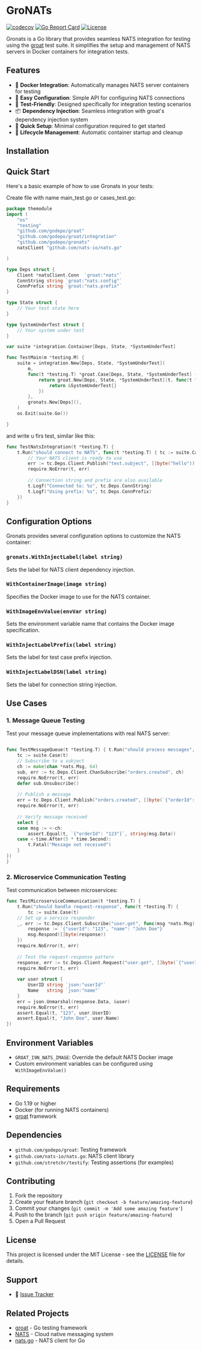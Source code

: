 # GroNATs

[![codecov](https://codecov.io/gh/godepo/gronats/graph/badge.svg?token=iURBohNmU9)](https://codecov.io/gh/godepo/gronats)
[![Go Report Card](https://goreportcard.com/badge/godepo/gronats)](https://goreportcard.com/report/godepo/gronats)
[![License](https://img.shields.io/badge/License-MIT%202.0-blue.svg)](https://github.com/godepo/gronats/blob/main/LICENSE)

Gronats is a Go library that provides seamless NATS integration for testing using the [groat](https://github.com/godepo/groat) test suite. It simplifies the setup and management of NATS servers in Docker containers for integration tests.

## Features

- 🐳 **Docker Integration**: Automatically manages NATS server containers for testing
- 🔧 **Easy Configuration**: Simple API for configuring NATS connections
- 🧪 **Test-Friendly**: Designed specifically for integration testing scenarios
- 📦 **Dependency Injection**: Seamless integration with groat's dependency injection system
- 🚀 **Quick Setup**: Minimal configuration required to get started
- 🔄 **Lifecycle Management**: Automatic container startup and cleanup

## Installation

## Quick Start

Here's a basic example of how to use Gronats in your tests:



Create file with name main_test.go or cases_test.go:

```go
package themodule
import (
	"os"
	"testing"
	"github.com/godepo/groat"
	"github.com/godepo/groat/integration"
	"github.com/godepo/gronats"
	natsClient "github.com/nats-io/nats.go"

)

type Deps struct { 
	Client *natsClient.Conn  `groat:"nats"`
	ConnString string `groat:"nats.config"`
	ConnPrefix string `groat:"nats.prefix"`
}

type State struct { 
	// Your test state here 
}

type SystemUnderTest struct { 
	// Your system under test 
}

var suite *integration.Container[Deps, State, *SystemUnderTest]

func TestMain(m *testing.M) {
	suite = integration.New[Deps, State, *SystemUnderTest](
		m,
		func(t *testing.T) *groat.Case[Deps, State, *SystemUnderTest] {
			return groat.New[Deps, State, *SystemUnderTest](t, func(t *testing.T, deps Deps) *SystemUnderTest {
				return &SystemUnderTest{}
			})
		},
		gronats.New[Deps](),
	)
	os.Exit(suite.Go())

}

```

and write u firs test, similar like this:

```go
func TestNatsIntegration(t *testing.T) { 
	t.Run("should connect to NATS", func(t *testing.T) { tc := suite.Case(t)
        // Your NATS client is ready to use
        err := tc.Deps.Client.Publish("test.subject", []byte("hello"))
        require.NoError(t, err)
        
        // Connection string and prefix are also available
        t.Logf("Connected to: %s", tc.Deps.ConnString)
        t.Logf("Using prefix: %s", tc.Deps.ConnPrefix)
    })
}

```

## Configuration Options

Gronats provides several configuration options to customize the NATS container:

### `gronats.WithInjectLabel(label string)`
Sets the label for NATS client dependency injection.


### `WithContainerImage(image string)`
Specifies the Docker image to use for the NATS container.

### `WithImageEnvValue(envVar string)`
Sets the environment variable name that contains the Docker image specification.

### `WithInjectLabelPrefix(label string)`
Sets the label for test case prefix injection.

### `WithInjectLabelDSN(label string)`
Sets the label for connection string injection.


## Use Cases

### 1. Message Queue Testing

Test your message queue implementations with real NATS server:

```go

func TestMessageQueue(t *testing.T) { t.Run("should process messages", func(t *testing.T) { 
	tc := suite.Case(t)
    // Subscribe to a subject
    ch := make(chan *nats.Msg, 64)
    sub, err := tc.Deps.Client.ChanSubscribe("orders.created", ch)
    require.NoError(t, err)
    defer sub.Unsubscribe()
    
    // Publish a message
    err = tc.Deps.Client.Publish("orders.created", []byte(`{"orderId": "123"}`))
    require.NoError(t, err)
    
    // Verify message received
    select {
    case msg := <-ch:
        assert.Equal(t, `{"orderId": "123"}`, string(msg.Data))
    case <-time.After(5 * time.Second):
        t.Fatal("Message not received")
    }
})
}

```


### 2. Microservice Communication Testing

Test communication between microservices:

```go
func TestMicroserviceCommunication(t *testing.T) { 
	t.Run("should handle request-response", func(t *testing.T) { 
		tc := suite.Case(t)
    // Set up a service responder
    _, err := tc.Deps.Client.Subscribe("user.get", func(msg *nats.Msg) {
        response := `{"userId": "123", "name": "John Doe"}`
        msg.Respond([]byte(response))
    })
    require.NoError(t, err)
    
    // Test the request-response pattern
    response, err := tc.Deps.Client.Request("user.get", []byte(`{"userId": "123"}`), 5*time.Second)
    require.NoError(t, err)
    
    var user struct {
        UserID string `json:"userId"`
        Name   string `json:"name"`
    }
    err = json.Unmarshal(response.Data, &user)
    require.NoError(t, err)
    assert.Equal(t, "123", user.UserID)
    assert.Equal(t, "John Doe", user.Name)
})

```


## Environment Variables

- `GROAT_I9N_NATS_IMAGE`: Override the default NATS Docker image
- Custom environment variables can be configured using `WithImageEnvValue()`

## Requirements

- Go 1.19 or higher
- Docker (for running NATS containers)
- [groat](https://github.com/godepo/groat) framework

## Dependencies

- `github.com/godepo/groat`: Testing framework
- `github.com/nats-io/nats.go`: NATS client library
- `github.com/stretchr/testify`: Testing assertions (for examples)

## Contributing

1. Fork the repository
2. Create your feature branch (`git checkout -b feature/amazing-feature`)
3. Commit your changes (`git commit -m 'Add some amazing feature'`)
4. Push to the branch (`git push origin feature/amazing-feature`)
5. Open a Pull Request

## License

This project is licensed under the MIT License - see the [LICENSE](LICENSE) file for details.

## Support

- 🐛 [Issue Tracker](https://github.com/godepo/gronats/issues)

## Related Projects

- [groat](https://github.com/godepo/groat) - Go testing framework
- [NATS](https://nats.io/) - Cloud native messaging system
- [nats.go](https://github.com/nats-io/nats.go) - NATS client for Go
